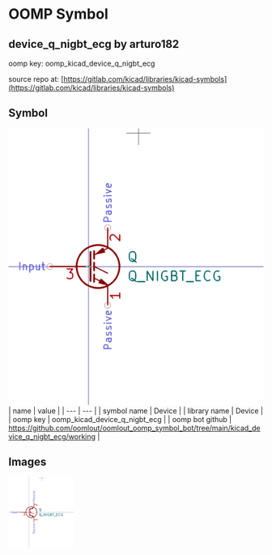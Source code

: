 # OOMP Symbol  
## device_q_nigbt_ecg  by arturo182  
  
oomp key: oomp_kicad_device_q_nigbt_ecg  
  
source repo at: [https://gitlab.com/kicad/libraries/kicad-symbols](https://gitlab.com/kicad/libraries/kicad-symbols)  
## Symbol  
  
[![working.png](working_600.png)](working.png)  
| name | value | 
| --- | --- | 
| symbol name | Device | 
| library name | Device | 
| oomp key | oomp_kicad_device_q_nigbt_ecg | 
| oomp bot github | https://github.com/oomlout/oomlout_oomp_symbol_bot/tree/main/kicad_device_q_nigbt_ecg/working | 
## Images  
  
[![working.png](working_140.png)](working.png)  
